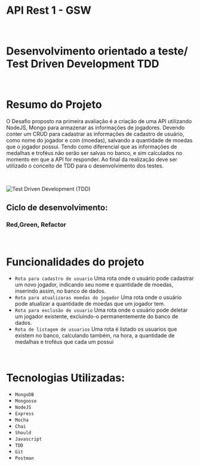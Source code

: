 # API Rest 1 - GSW

<br>

# Desenvolvimento orientado a teste/ Test Driven Development TDD

<br>

# Resumo do Projeto

O Desafio proposto na primeira avaliação é a criação de uma API utilizando NodeJS, Mongo para armazenar as informações de jogadores. Devendo conter um CRUD para cadastrar as informações de cadastro de usuário, como nome do jogador e coin (moedas), salvando a quantidade de moedas que o jogador possui. Tendo como diferencial que as informações de medalhas e troféus não serão ser salvas no banco, e sim calculados no momento em que a API for responder. Ao final da realização deve ser utilizado o conceito de TDD para o desenvolvimento dos testes.

<br>

![Test Driven Development (TDD)](https://user-images.githubusercontent.com/80925387/167756040-c2dba9fa-c55c-4e74-bbd0-cb8ba6ca4a86.png)

## Ciclo de desenvolvimento:

### Red,Green, Refactor

<br>

# Funcionalidades do projeto

- `Rota para cadastro de usuario` Uma rota onde o usuário pode cadastrar um novo jogador, indicando seu nome e quantidade de moedas, inserindo assim, no banco de dados.
- `Rota para atualizaras moedas do jogador` Uma rota onde o usuário pode atualizar a quantidade de moedas que um jogador tem.
- `Rota para exclusão de usuario` Uma rota onde o usuário pode deletar um jogador existente, excluindo-o permanentemente do banco de dados.
- `Rota de listagem de usuarios` Uma rota é listado os usuarios que existem no banco, calculando também, na hora, a quantidade de medalhas e troféus que cada um possui

<br>

# Tecnologias Utilizadas:

- `MongoDB`
- `Mongoose`
- `NodeJS`
- `Express`
- `Mocha`
- `Chai`
- `Should`
- `Javascript`
- `TDD`
- `Git`
- `Postman`
